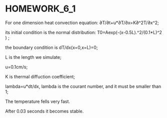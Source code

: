 # HOMEWORK_6_1
For one dimension heat convection equation: ∂T/∂t+u*∂T/∂x=K∂^2T/∂x^2;

its initial condition is the normal distribution: T0=Aexp(-(x-0.5L).^2/(0.1*L)^2 ) ;

the boundary condition is dT/dx(x=0,x=L)=0;

L is the length we simulate;

u=0.1cm/s;

K is thermal diffuction coefficient;

lambda=u*dt/dx, lambda is the courant number, and it must be smaller than 1;

The temperature fells very fast. 

After 0.03 seconds it becomes stable.
